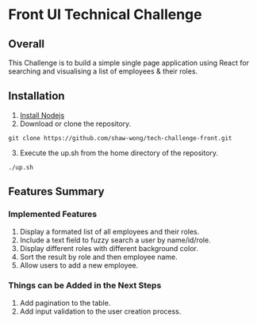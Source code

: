 # Front UI Technical Challenge

## Overall

This Challenge is to build a simple single page application using React for searching and visualising a list of employees & their roles.


## Installation

1. [Install Nodejs](https://nodejs.org/en/)
2. Download or clone the repository.
```
git clone https://github.com/shaw-wong/tech-challenge-front.git
```
3. Execute the up.sh from the home directory of the repository.
```
./up.sh
```

## Features Summary
### Implemented Features
1. Display a formated list of all employees and their roles.
2. Include a text field to fuzzy search a user by name/id/role.
3. Display different roles with different background color.
4. Sort the result by role and then employee name.
5. Allow users to add a new employee.

### Things can be Added in the Next Steps
1. Add pagination to the table.
2. Add input validation to the user creation process.
